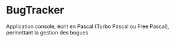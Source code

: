# BugTracker
Application console, écrit en Pascal (Turbo Pascal ou Free Pascal), permettant la gestion des bogues

